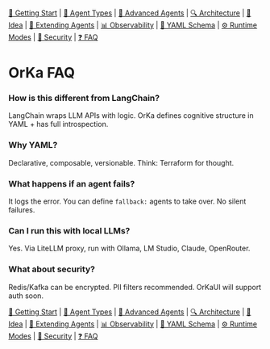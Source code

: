 [📘 Getting Start](./getting-started.md) | [🤖 Agent Types](./agents.md) | [🧱 Advanced Agents](./agents-advanced.md) | [🔍 Architecture](./architecture.md) | [🧠 Idea](./index.md) | [🧪 Extending Agents](./extending-agents.md) | [📊 Observability](./observability.md) | [📜 YAML Schema](./orka.yaml-schema.md) | [⚙ Runtime Modes](./runtime-modes.md) | [🔐 Security](./security.md) | [❓ FAQ](./faq.md)

# OrKa FAQ

### How is this different from LangChain?
LangChain wraps LLM APIs with logic. OrKa defines cognitive structure in YAML + has full introspection.

### Why YAML?
Declarative, composable, versionable. Think: Terraform for thought.

### What happens if an agent fails?
It logs the error. You can define `fallback:` agents to take over. No silent failures.

### Can I run this with local LLMs?
Yes. Via LiteLLM proxy, run with Ollama, LM Studio, Claude, OpenRouter.

### What about security?
Redis/Kafka can be encrypted. PII filters recommended. OrKaUI will support auth soon.

[📘 Getting Start](./getting-started.md) | [🤖 Agent Types](./agents.md) | [🧱 Advanced Agents](./agents-advanced.md) | [🔍 Architecture](./architecture.md) | [🧠 Idea](./index.md) | [🧪 Extending Agents](./extending-agents.md) | [📊 Observability](./observability.md) | [📜 YAML Schema](./orka.yaml-schema.md) | [⚙ Runtime Modes](./runtime-modes.md) | [🔐 Security](./security.md) | [❓ FAQ](./faq.md)
